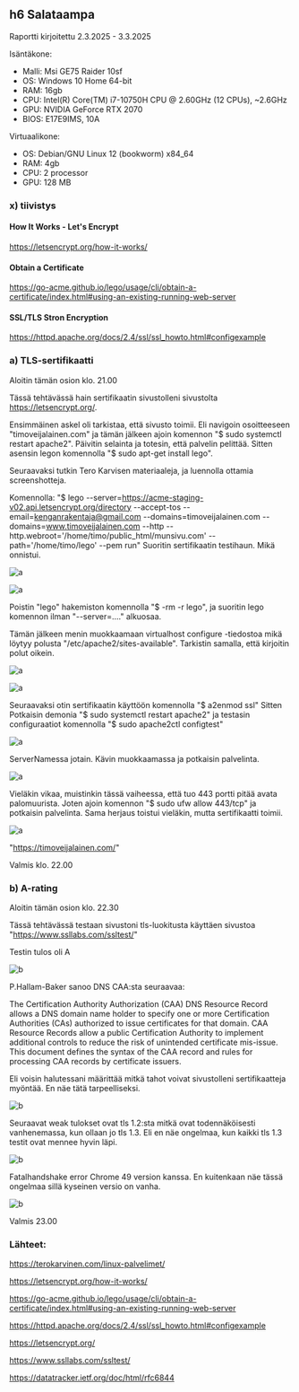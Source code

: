 ## h6 Salataampa

Raportti kirjoitettu 2.3.2025 - 3.3.2025

Isäntäkone:

* Malli: Msi GE75 Raider 10sf
* OS: Windows 10 Home 64-bit
* RAM: 16gb
* CPU: Intel(R) Core(TM) i7-10750H CPU @ 2.60GHz (12 CPUs), ~2.6GHz
* GPU: NVIDIA GeForce RTX 2070
* BIOS: E17E9IMS, 10A

Virtuaalikone:
* OS: Debian/GNU Linux 12 (bookworm) x84_64
* RAM: 4gb
* CPU: 2 processor
* GPU: 128 MB

### x) tiivistys

#### How It Works - Let's Encrypt


https://letsencrypt.org/how-it-works/

#### Obtain a Certificate


https://go-acme.github.io/lego/usage/cli/obtain-a-certificate/index.html#using-an-existing-running-web-server

#### SSL/TLS Stron Encryption


https://httpd.apache.org/docs/2.4/ssl/ssl_howto.html#configexample

### a) TLS-sertifikaatti

Aloitin tämän osion klo. 21.00

Tässä tehtävässä hain sertifikaatin sivustolleni sivustolta https://letsencrypt.org/.

Ensimmäinen askel oli tarkistaa, että sivusto toimii. Eli navigoin osoitteeseen "timoveijalainen.com" ja tämän jälkeen ajoin komennon "$ sudo systemctl restart apache2". Päivitin selainta ja totesin, että palvelin pelittää. Sitten asensin legon komennolla "$ sudo apt-get install lego".

Seuraavaksi tutkin Tero Karvisen materiaaleja, ja luennolla ottamia screenshotteja. 

Komennolla:
"$ lego --server=https://acme-staging-v02.api.letsencrypt.org/directory --accept-tos --email=kenganrakentaja@gmail.com --domains=timoveijalainen.com --domains=www.timoveijalainen.com --http --http.webroot='/home/timo/public_html/munsivu.com' --path='/home/timo/lego' --pem run" Suoritin sertifikaatin testihaun. Mikä onnistui.

![a](images/h6_a_stagelego.png)

![a](images/h6_a_stagelego2.png)

Poistin "lego" hakemiston komennolla "$ -rm -r lego", ja suoritin lego komennon ilman "--server=...." alkuosaa.

Tämän jälkeen menin muokkaamaan virtualhost configure -tiedostoa mikä löytyy polusta "/etc/apache2/sites-available". Tarkistin samalla, että kirjoitin polut oikein.

![a](images/h6_a_tarkistus.png)

![a](images/h6_a_sudoedit.png)

Seuraavaksi otin sertifikaatin käyttöön komennolla "$ a2enmod ssl" Sitten Potkaisin demonia "$ sudo systemctl restart apache2" ja testasin configuraatiot komennolla "$ sudo apache2ctl configtest"

![a](images/h6_a_configtest.png)

ServerNamessa jotain. Kävin muokkaamassa ja potkaisin palvelinta.

![a](images/h6_a_conffisaato.png)

Vieläkin vikaa, muistinkin tässä vaiheessa, että tuo 443 portti pitää avata palomuurista. Joten ajoin komennon "$ sudo ufw allow 443/tcp" ja potkaisin palvelinta. Sama herjaus toistui vieläkin, mutta sertifikaatti toimii.

![a](images/h6_a_certon.png)

"https://timoveijalainen.com/"

Valmis klo. 22.00

### b) A-rating

Aloitin tämän osion klo. 22.30

Tässä tehtävässä testaan sivustoni tls-luokitusta käyttäen sivustoa "https://www.ssllabs.com/ssltest/"

Testin tulos oli A

![b](images/h6_b_test.png)

P.Hallam-Baker sanoo DNS CAA:sta seuraavaa:

   The Certification Authority Authorization (CAA) DNS Resource Record
   allows a DNS domain name holder to specify one or more Certification
   Authorities (CAs) authorized to issue certificates for that domain.
   CAA Resource Records allow a public Certification Authority to
   implement additional controls to reduce the risk of unintended
   certificate mis-issue.  This document defines the syntax of the CAA
   record and rules for processing CAA records by certificate issuers.
   
Eli voisin halutessani määrittää mitkä tahot voivat sivustolleni sertifikaatteja myöntää. En näe tätä tarpeelliseksi. 

![b](images/h6_b_test3.png)

Seuraavat weak tulokset ovat tls 1.2:sta mitkä ovat todennäköisesti vanhenemassa, kun ollaan jo tls 1.3. Eli en näe ongelmaa, kun kaikki tls 1.3 testit ovat mennee hyvin läpi.

![b](images/h6_b_test2.png)

 Fatalhandshake error Chrome 49 version kanssa. En kuitenkaan näe tässä ongelmaa sillä kyseinen versio on vanha.

![b](images/h6_b_test4.png)

Valmis 23.00

### Lähteet:

https://terokarvinen.com/linux-palvelimet/

https://letsencrypt.org/how-it-works/

https://go-acme.github.io/lego/usage/cli/obtain-a-certificate/index.html#using-an-existing-running-web-server

https://httpd.apache.org/docs/2.4/ssl/ssl_howto.html#configexample

https://letsencrypt.org/

https://www.ssllabs.com/ssltest/

https://datatracker.ietf.org/doc/html/rfc6844
